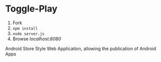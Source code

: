 Toggle-Play
===========

1. Fork
2. `npm install`
3. `node server.js`
4. Browse _localhost:8080_

Android Store Style Web Application, allowing the publication of Android Apps
